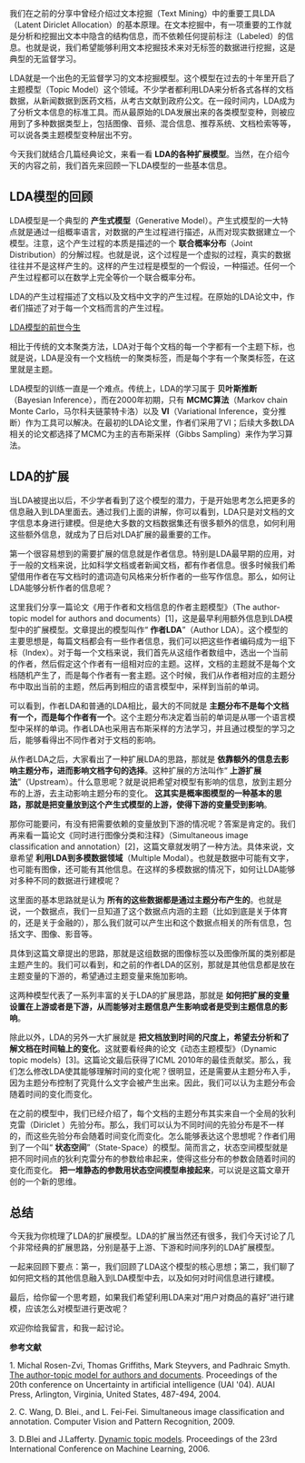 我们在之前的分享中曾经介绍过文本挖掘（Text Mining）中的重要工具LDA（Latent Diriclet Allocation）的基本原理。在文本挖掘中，有一项重要的工作就是分析和挖掘出文本中隐含的结构信息，而不依赖任何提前标注（Labeled）的信息。也就是说，我们希望能够利用文本挖掘技术来对无标签的数据进行挖掘，这是典型的无监督学习。

LDA就是一个出色的无监督学习的文本挖掘模型。这个模型在过去的十年里开启了主题模型（Topic Model）这个领域。不少学者都利用LDA来分析各式各样的文档数据，从新闻数据到医药文档，从考古文献到政府公文。在一段时间内，LDA成为了分析文本信息的标准工具。而从最原始的LDA发展出来的各类模型变种，则被应用到了多种数据类型上，包括图像、音频、混合信息、推荐系统、文档检索等等，可以说各类主题模型变种层出不穷。

今天我们就结合几篇经典论文，来看一看 **LDA的各种扩展模型**。当然，在介绍今天的内容之前，我们首先来回顾一下LDA模型的一些基本信息。

## LDA模型的回顾

LDA模型是一个典型的 **产生式模型**（Generative Model）。产生式模型的一大特点就是通过一组概率语言，对数据的产生过程进行描述，从而对现实数据建立一个模型。注意，这个产生过程的本质是描述的一个 **联合概率分布**（Joint Distribution）的分解过程。也就是说，这个过程是一个虚拟的过程，真实的数据往往并不是这样产生的。这样的产生过程是模型的一个假设，一种描述。任何一个产生过程都可以在数学上完全等价一个联合概率分布。

LDA的产生过程描述了文档以及文档中文字的产生过程。在原始的LDA论文中，作者们描述了对于每一个文档而言的产生过程。

[LDA模型的前世今生](https://time.geekbang.org/column/article/376)

相比于传统的文本聚类方法，LDA对于每个文档的每一个字都有一个主题下标，也就是说，LDA是没有一个文档统一的聚类标签，而是每个字有一个聚类标签，在这里就是主题。

LDA模型的训练一直是一个难点。传统上，LDA的学习属于 **贝叶斯推断**（Bayesian Inference），而在2000年初期，只有 **MCMC算法**（Markov chain Monte Carlo，马尔科夫链蒙特卡洛）以及 **VI**（Variational Inference，变分推断）作为工具可以解决。在最初的LDA论文里，作者们采用了VI；后续大多数LDA相关的论文都选择了MCMC为主的吉布斯采样（Gibbs Sampling）来作为学习算法。

## LDA的扩展

当LDA被提出以后，不少学者看到了这个模型的潜力，于是开始思考怎么把更多的信息融入到LDA里面去。通过我们上面的讲解，你可以看到，LDA只是对文档的文字信息本身进行建模。但是绝大多数的文档数据集还有很多额外的信息，如何利用这些额外信息，就成为了日后对LDA扩展的最重要的工作。

第一个很容易想到的需要扩展的信息就是作者信息。特别是LDA最早期的应用，对于一般的文档来说，比如科学文档或者新闻文档，都有作者信息。很多时候我们希望借用作者在写文档时的遣词造句风格来分析作者的一些写作信息。那么，如何让LDA能够分析作者的信息呢？

这里我们分享一篇论文《用于作者和文档信息的作者主题模型》（The author-topic model for authors and documents）\[1\]，这是最早利用额外信息到LDA模型中的扩展模型。文章提出的模型叫作“ **作者LDA**”（Author LDA）。这个模型的主要思想是，每篇文档都会有一些作者信息，我们可以把这些作者编码成为一组下标（Index）。对于每一个文档来说，我们首先从这组作者数组中，选出一个当前的作者，然后假定这个作者有一组相对应的主题。这样，文档的主题就不是每个文档随机产生了，而是每个作者有一套主题。这个时候，我们从作者相对应的主题分布中取出当前的主题，然后再到相应的语言模型中，采样到当前的单词。

可以看到，作者LDA和普通的LDA相比，最大的不同就是 **主题分布不是每个文档有一个，而是每个作者有一个**。这个主题分布决定着当前的单词是从哪一个语言模型中采样的单词。作者LDA也采用吉布斯采样的方法学习，并且通过模型的学习之后，能够看得出不同作者对于文档的影响。

从作者LDA之后，大家看出了一种扩展LDA的思路，那就是 **依靠额外的信息去影响主题分布，进而影响文档字句的选择**。这种扩展的方法叫作“ **上游扩展法**”（Upstream）。什么意思呢？就是说把希望对模型有影响的信息，放到主题分布的上游，去主动影响主题分布的变化。 **这其实是概率图模型的一种基本的思路，那就是把变量放到这个产生式模型的上游，使得下游的变量受到影响**。

那你可能要问，有没有把需要依赖的变量放到下游的情况呢？答案是肯定的。我们再来看一篇论文《同时进行图像分类和注释》（Simultaneous image classification and annotation）\[2\]，这篇文章就发明了一种方法。具体来说，文章希望 **利用LDA到多模数据领域**（Multiple Modal）。也就是数据中可能有文字，也可能有图像，还可能有其他信息。在这样的多模数据的情况下，如何让LDA能够对多种不同的数据进行建模呢？

这里面的基本思路就是认为 **所有的这些数据都是通过主题分布产生的**。也就是说，一个数据点，我们一旦知道了这个数据点内涵的主题（比如到底是关于体育的，还是关于金融的），那么我们就可以产生出和这个数据点相关的所有信息，包括文字、图像、影音等。

具体到这篇文章提出的思路，那就是这组数据的图像标签以及图像所属的类别都是主题产生的。我们可以看到，和之前的作者LDA的区别，那就是其他信息都是放在主题变量的下游的，希望通过主题变量来施加影响。

这两种模型代表了一系列丰富的关于LDA的扩展思路，那就是 **如何把扩展的变量设置在上游或者是下游，从而能够对主题信息产生影响或者是受到主题信息的影响**。

除此以外，LDA的另外一大扩展就是 **把文档放到时间的尺度上，希望去分析和了解文档在时间轴上的变化**。这就要看经典的论文《动态主题模型》（Dynamic topic models）\[3\]。这篇论文最后获得了ICML 2010年的最佳贡献奖。那么，我们怎么修改LDA使其能够理解时间的变化呢？很明显，还是需要从主题分布入手，因为主题分布控制了究竟什么文字会被产生出来。因此，我们可以认为主题分布会随着时间的变化而变化。

在之前的模型中，我们已经介绍了，每个文档的主题分布其实来自一个全局的狄利克雷（Diriclet ）先验分布。那么，我们可以认为不同时间的先验分布是不一样的，而这些先验分布会随着时间变化而变化。怎么能够表达这个思想呢？作者们用到了一个叫“ **状态空间**”（State-Space）的模型。简而言之，状态空间模型就是把不同时间点的狄利克雷分布的参数给串起来，使得这些分布的参数会随着时间的变化而变化。 **把一堆静态的参数用状态空间模型串接起来**，可以说是这篇文章开创的一个新的思维。

## 总结

今天我为你梳理了LDA的扩展模型。LDA的扩展当然还有很多，我们今天讨论了几个非常经典的扩展思路，分别是基于上游、下游和时间序列的LDA扩展模型。

一起来回顾下要点：第一，我们回顾了LDA这个模型的核心思想；第二，我们聊了如何把文档的其他信息融入到LDA模型中去，以及如何对时间信息进行建模。

最后，给你留一个思考题，如果我们希望利用LDA来对“用户对商品的喜好”进行建模，应该怎么对模型进行更改呢？

欢迎你给我留言，和我一起讨论。

**参考文献**

1\. Michal Rosen-Zvi, Thomas Griffiths, Mark Steyvers, and Padhraic Smyth. [The author-topic model for authors and documents](https://mimno.infosci.cornell.edu/info6150/readings/398.pdf). Proceedings of the 20th conference on Uncertainty in artificial intelligence (UAI '04). AUAI Press, Arlington, Virginia, United States, 487-494, 2004.

2\. C. Wang, D. Blei., and L. Fei-Fei. Simultaneous image classification and annotation. Computer Vision and Pattern Recognition, 2009.

3\. D.Blei and J.Lafferty. [Dynamic topic models](https://mimno.infosci.cornell.edu/info6150/readings/dynamic_topic_models.pdf). Proceedings of the 23rd International Conference on Machine Learning, 2006.